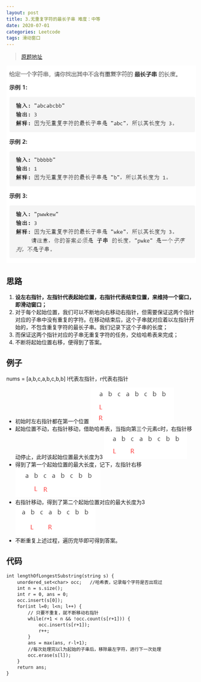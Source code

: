 ```yaml
---
layout: post
title: 3.无重复字符的最长子串 难度：中等
date: 2020-07-01 
categories: Leetcode
tags: 滑动窗口
---
```


> [原题地址](https://leetcode-cn.com/problems/longest-substring-without-repeating-characters/) 

![](/images/posts/2020/07/01.jpg)

## 思路
1. **设左右指针，左指针代表起始位置，右指针代表结束位置，来维持一个窗口，即滑动窗口；**
2. 对于每个起始位置，我们可以不断地向右移动右指针，但需要保证这两个指针对应的子串中没有重复的字符。在移动结束后，这个子串就对应着以左指针开始的，不包含重复字符的最长子串。我们记录下这个子串的长度；
3. 而保证这两个指针对应的子串无重复字符的任务，交给哈希表来完成；
4. 不断将起始位置右移，便得到了答案。

## 例子
nums = [a,b,c,a,b,c,b,b]
l代表左指针，r代表右指针
- 初始时左右指针都在第一个位置
![](/images/posts/2020/07/02.png)
- 起始位置不动，右指针移动，借助哈希表，当指向第三个元素c时，右指针移动停止，此时该起始位置最大长度为3
![](/images/posts/2020/07/03.png)
- 得到了第一个起始位置的最大长度，记下，左指针右移
![](/images/posts/2020/07/04.png)
- 右指针移动，得到了第二个起始位置对应的最大长度为3
![](/images/posts/2020/07/05.png)
- 不断重复上述过程，遍历完毕即可得到答案。

## 代码
```
int lengthOfLongestSubstring(string s) {
    unordered_set<char> occ;   //哈希表，记录每个字符是否出现过
    int n = s.size();
    int r = 0, ans = 0;
    occ.insert(s[0]);
    for(int l=0; l<n; l++) {
        // 只要不重复，就不断移动右指针
        while(r+1 < n && !occ.count(s[r+1])) {
            occ.insert(s[r+1]);
            r++;
        }
        ans = max(ans, r-l+1);
        //每次处理完以l为起始的子串后，移除最左字符，进行下一次处理
        occ.erase(s[l]);
    }
    return ans;
}
```